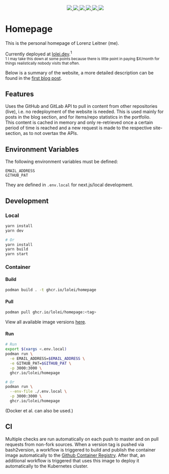 <p align="center">
  <a href="https://github.com/LoLei/homepage/actions/workflows/preliminary.yml" alt="Workflow preliminary">
    <img src="https://github.com/LoLei/homepage/actions/workflows/preliminary.yml/badge.svg"/>
  </a>
  <a href="https://github.com/LoLei/homepage/actions/workflows/build-publish-deploy.yml" alt="Workflow build publish deploy">
    <img src="https://github.com/LoLei/homepage/actions/workflows/build-publish-deploy.yml/badge.svg"/>
  </a>
    <a href="https://lolei.dev/" alt="Website">
    <img src="https://img.shields.io/website?url=https%3A%2F%2Flolei.dev%2F"/>
  </a>
  <a href="https://github.com/LoLei/homepage/blob/main/LICENSE" alt="License">
    <img src="https://img.shields.io/github/license/lolei/homepage"/>
  </a>
  <a href="https://github.com/LoLei/homepage/releases" alt="Release">
    <img src="https://img.shields.io/github/v/tag/lolei/homepage"/>
  </a>
  <a href="https://github.com/LoLei/homepage/pkgs/container/homepage" alt="Package">
    <img src="https://img.shields.io/github/v/tag/lolei/homepage?color=blueviolet&label=package"/>
  </a>
</p>

# Homepage

This is the personal homepage of Lorenz Leitner (me).

Currently deployed at [lolei.dev](https://lolei.dev).<sup>1</sup>  
<sup>1 I may take this down at some points because there is little point in paying $X/month for
things realistically nobody visits that often.</sup>

Below is a summary of the website, a more detailed description can be found in the
[first blog post](https://lolei.dev/posts/2021-06-24-how-this-website-works.md).

## Features

Uses the GitHub and GitLab API to pull in content from other repositories
(live), i.e. no redeployment of the website is needed. This is used mainly for
posts in the blog section, and for items/repo statistics in the portfolio.  
This content is cached in memory and only re-retrieved once a certain period of
time is reached and a new request is made to the respective site-section, as to
not overtax the APIs.

## Environment Variables

The following environment variables must be defined:

```
EMAIL_ADDRESS
GITHUB_PAT
```

They are defined in `.env.local` for next.js/local development.

## Development

### Local

```sh
yarn install
yarn dev

# Or
yarn install
yarn build
yarn start
```

### Container

#### Build

```sh
podman build . -t ghcr.io/lolei/homepage
```

#### Pull

```sh
podman pull ghcr.io/lolei/homepage:<tag>
```

View all available image versions [here](https://github.com/LoLei/homepage/pkgs/container/homepage).

#### Run

```sh
# Run
export $(xargs <.env.local)
podman run \
  -e EMAIL_ADDRESS=$EMAIL_ADDRESS \
  -e GITHUB_PAT=$GITHUB_PAT \
  -p 3000:3000 \
  ghcr.io/lolei/homepage

# Or
podman run \
  --env-file ./.env.local \
  -p 3000:3000 \
  ghcr.io/lolei/homepage
```

(Docker et al. can also be used.)

## CI

Multiple checks are run automatically on each push to master and on pull requests from non-fork
sources. When a version tag is pushed via bash2version, a workflow is triggered to build and publish
the container image automatically to the [Github Container Registry](https://github.com/LoLei/homepage/pkgs/container/homepage).
After that, an additional workflow is triggered that uses this image to deploy it automatically to
the Kubernetes cluster.
